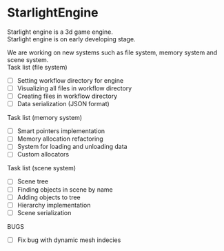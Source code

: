 # StarlightEngine
Starlight engine is a 3d game engine.<br/>
Starlight engine is on early developing stage.

We are working on new systems such as file system, memory system and scene system. <br/>
Task list (file system)
- [ ] Setting workflow directory for engine
- [ ] Visualizing all files in workflow directory
- [ ] Creating files in workflow directory
- [ ] Data serialization (JSON format)

Task list (memory system)
- [ ] Smart pointers implementation
- [ ] Memory allocation refactoring
- [ ] System for loading and unloading data
- [ ] Custom allocators

Task list (scene system)
- [ ] Scene tree
- [ ] Finding objects in scene by name
- [ ] Adding objects to tree
- [ ] Hierarchy implementation
- [ ] Scene serialization

BUGS
- [ ] Fix bug with dynamic mesh indecies
